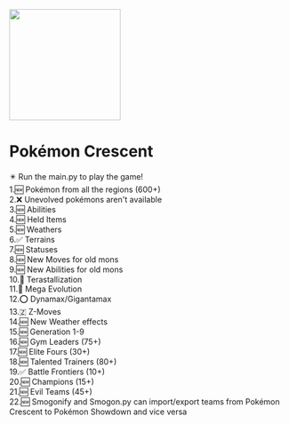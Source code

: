 <head>
<a><img height="200" src="https://media.discordapp.net/attachments/982880054583394375/1082982994131828756/20230308_170704.png"/></a>
<h1>
Pokémon Crescent</bold></h1>
✴️ Run the main.py to play the game!<br>
1.🆕 Pokémon from all the regions (600+)<br>
2.❌ Unevolved pokémons aren't available<br>
3.🆕 Abilities<br>
4.🆕 Held Items<br>
5.🆕 Weathers<br>
6.✅ Terrains<br>
7.🆕 Statuses<br>
8.🆕 New Moves for old mons <br>
9.🆕 New Abilities for old mons<br>
10.💎 Terastallization<br>
11.🧬 Mega Evolution<br>
12.⭕ Dynamax/Gigantamax<br>
13.🇿 Z-Moves<br>
14.🆕 New Weather effects<br>
15.🆕 Generation 1-9<br>
16.🆕 Gym Leaders (75+)<br>
17.🆕 Elite Fours (30+)<br>
18.🆕 Talented Trainers (80+)<br>
19.✅ Battle Frontiers (10+)<br>
20.🆕 Champions (15+)<br>
21.🆕 Evil Teams (45+) <br>
22.🆕 Smogonify and Smogon.py can import/export teams from Pokémon Crescent to Pokémon Showdown and vice versa<br>
